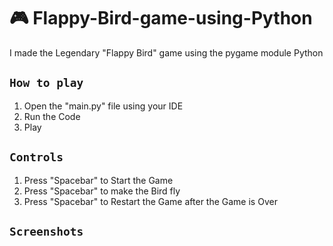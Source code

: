 # 🎮 Flappy-Bird-game-using-Python
I made the  Legendary "Flappy Bird" game using the pygame module Python

## `How to play`

1. Open the "main.py" file using your IDE
2. Run the Code
3. Play

## `Controls`

1. Press "Spacebar" to Start the Game
2. Press "Spacebar" to make the Bird fly
3. Press "Spacebar" to Restart the Game after the Game is Over

## `Screenshots`

<img src="https://i.postimg.cc/13gMMSW9/first-1.png" alt=""> <img src="https://i.postimg.cc/j58JGw5B/second-one.png" alt=""> <img src="https://i.postimg.cc/YC1Lty06/third-0ne.png" alt="">
